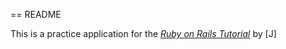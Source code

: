 == README

This is a practice application for the 
[*Ruby on Rails Tutorial*](http://railstutorial.org)
by [J]